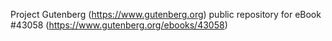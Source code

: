 Project Gutenberg (https://www.gutenberg.org) public repository for eBook #43058 (https://www.gutenberg.org/ebooks/43058)
